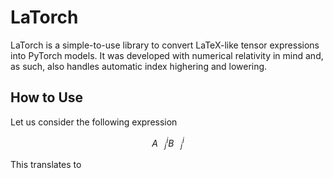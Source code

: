 # LaTorch
LaTorch is a simple-to-use library to convert LaTeX-like tensor expressions into PyTorch models. It was developed with numerical relativity in mind and, as such, also handles automatic index highering and lowering.

## How to Use
Let us consider the following expression

$$A^{i}_{ㅤj}B^{i}_{ㅤj}$$

This translates to
